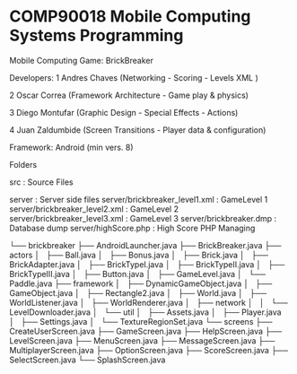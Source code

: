COMP90018 Mobile Computing Systems Programming
===============
Mobile Computing Game: BrickBreaker

Developers:
1 Andres Chaves (Networking - Scoring - Levels XML )

2 Oscar Correa (Framework Architecture - Game play & physics)

3 Diego Montufar (Graphic Design - Special Effects - Actions)

4 Juan Zaldumbide (Screen Transitions - Player data & configuration)

Framework: Android (min vers. 8)

Folders

src    : Source Files
 
server : Server side files
server/brickbreaker_level1.xml : GameLevel 1
server/brickbreaker_level2.xml : GameLevel 2
server/brickbreaker_level3.xml : GameLevel 3
server/brickbreaker.dmp : Database dump
server/highScore.php : High Score PHP Managing


└── brickbreaker
    ├── AndroidLauncher.java
    ├── BrickBreaker.java
    ├── actors
    │   ├── Ball.java
    │   ├── Bonus.java
    │   ├── Brick.java
    │   ├── BrickAdapter.java
    │   ├── BrickTypeI.java
    │   ├── BrickTypeII.java
    │   ├── BrickTypeIII.java
    │   ├── Button.java
    │   ├── GameLevel.java
    │   └── Paddle.java
    ├── framework
    │   ├── DynamicGameObject.java
    │   ├── GameObject.java
    │   ├── Rectangle2.java
    │   ├── World.java
    │   ├── WorldListener.java
    │   ├── WorldRenderer.java
    │   ├── network
    │   │   └── LevelDownloader.java
    │   └── util
    │       ├── Assets.java
    │       ├── Player.java
    │       ├── Settings.java
    │       └── TextureRegionSet.java
    └── screens
        ├── CreateUserScreen.java
        ├── GameScreen.java
        ├── HelpScreen.java
        ├── LevelScreen.java
        ├── MenuScreen.java
        ├── MessageScreen.java
        ├── MultiplayerScreen.java
        ├── OptionScreen.java
        ├── ScoreScreen.java
        ├── SelectScreen.java
        └── SplashScreen.java
